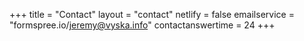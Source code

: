 +++
title = "Contact"
layout = "contact"
netlify = false
emailservice = "formspree.io/jeremy@vyska.info"
contactanswertime = 24
+++
